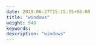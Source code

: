 ```yaml
---
date: 2019-06-27T15:15:15+08:00
title: "windows"
weight: 940
keywords: 
description: "windows"
---
```

